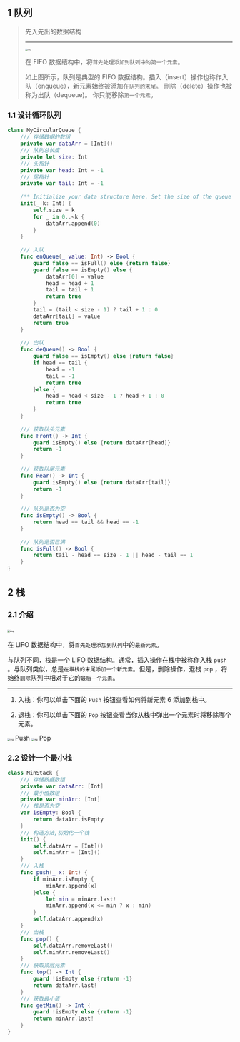 ## 1 队列

> 先入先出的数据结构
>
> ------
>
> <img src="https://aliyun-lc-upload.oss-cn-hangzhou.aliyuncs.com/aliyun-lc-upload/uploads/2018/08/14/screen-shot-2018-05-03-at-151021.png" alt="img" style="zoom: 33%;" />
>
> 在 FIFO 数据结构中，将`首先处理添加到队列中的第一个元素`。
>
> 如上图所示，队列是典型的 FIFO 数据结构。插入（insert）操作也称作入队（enqueue），新元素始终被添加在`队列的末尾`。 删除（delete）操作也被称为出队（dequeue)。 你只能移除`第一个元素`。

### 1.1 设计循环队列

```swift
class MyCircularQueue {
    /// 存储数据的数组
    private var dataArr = [Int]()
    /// 队列总长度
    private let size: Int
    /// 头指针
    private var head: Int = -1
    /// 尾指针
    private var tail: Int = -1
    
    /** Initialize your data structure here. Set the size of the queue to be k. */
    init(_ k: Int) {
        self.size = k
        for _ in 0..<k {
            dataArr.append(0)
        }
    }
    
    /// 入队
    func enQueue(_ value: Int) -> Bool {
        guard false == isFull() else {return false}
        guard false == isEmpty() else {
            dataArr[0] = value
            head = head + 1
            tail = tail + 1
            return true
        }
        tail = (tail < size - 1) ? tail + 1 : 0
        dataArr[tail] = value
        return true
    }
    
    /// 出队
    func deQueue() -> Bool {
        guard false == isEmpty() else {return false}
        if head == tail {
            head = -1
            tail = -1
            return true
        }else {
            head = head < size - 1 ? head + 1 : 0
            return true
        }
    }
    
    /// 获取队头元素
    func Front() -> Int {
        guard isEmpty() else {return dataArr[head]}
        return -1
    }
    
    /// 获取队尾元素
    func Rear() -> Int {
        guard isEmpty() else {return dataArr[tail]}
        return -1
    }
    
    /// 队列是否为空
    func isEmpty() -> Bool {
        return head == tail && head == -1
    }
    
    /// 队列是否已满
    func isFull() -> Bool {
        return tail - head == size - 1 || head - tail == 1
    }
}

```



## 2 栈

### 2.1 介绍

### <img src="https://aliyun-lc-upload.oss-cn-hangzhou.aliyuncs.com/aliyun-lc-upload/uploads/2018/06/03/screen-shot-2018-06-02-at-203523.png" alt="img" style="zoom: 33%;" />

在 LIFO 数据结构中，将`首先处理添加到队列`中的`最新元素`。

与队列不同，栈是一个 LIFO 数据结构。通常，插入操作在栈中被称作入栈 `push` 。与队列类似，总是`在堆栈的末尾添加一个新元素`。但是，删除操作，退栈 `pop` ，将始终`删除`队列中相对于它的`最后一个元素`。

------

1. 入栈：你可以单击下面的 `Push` 按钮查看如何将新元素 6 添加到栈中。

2. 退栈：你可以单击下面的 `Pop` 按钮查看当你从栈中弹出一个元素时将移除哪个元素。

<img src="https://aliyun-lc-upload.oss-cn-hangzhou.aliyuncs.com/aliyun-lc-upload/uploads/2018/06/03/screen-shot-2018-06-03-at-113737.png" alt="img" style="zoom:33%;" />  Push         <img src="https://aliyun-lc-upload.oss-cn-hangzhou.aliyuncs.com/aliyun-lc-upload/uploads/2018/06/03/screen-shot-2018-06-03-at-113755.png" alt="img" style="zoom:33%;" />  Pop

### 2.2 设计一个最小栈

```swift
class MinStack {
    /// 存储数据数组
    private var dataArr: [Int]
    /// 最小值数组
    private var minArr: [Int]
    /// 栈是否为空
    var isEmpty: Bool {
        return dataArr.isEmpty
    }
    /// 构造方法,初始化一个栈
    init() {
        self.dataArr = [Int]()
        self.minArr = [Int]()
    }
    /// 入栈
    func push(_ x: Int) {
        if minArr.isEmpty {
            minArr.append(x)
        }else {
            let min = minArr.last!
            minArr.append(x <= min ? x : min)
        }
        self.dataArr.append(x)
    }
    /// 出栈
    func pop() {
        self.dataArr.removeLast()
        self.minArr.removeLast()
    }
    /// 获取顶层元素
    func top() -> Int {
        guard !isEmpty else {return -1}
        return dataArr.last!
    }
    /// 获取最小值
    func getMin() -> Int {
        guard !isEmpty else {return -1}
        return minArr.last!
    }
}
```

